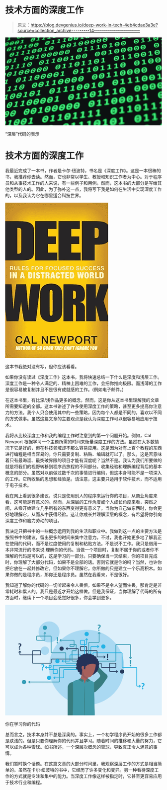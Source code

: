 # 技术方面的深度工作

> 原文：<https://blog.devgenius.io/deep-work-in-tech-4eb4cdae3a3e?source=collection_archive---------14----------------------->

![](img/fcddb299c85c1687a473da86e2150586.png)

“深层”代码的表示

# 技术方面的深度工作

我最近完成了一本书，作者是卡尔·纽波特，书名是《深度工作》。这是一本很棒的书，我推荐你去读。然而，它也非常以学生、教授和知识工作者为中心。对于程序员和从事技术工作的人来说，有一些例子和用例。然而，这本书的大部分是写给其他类型的人的。因此，为了弥补这一点，我将写下我是如何在生活中实现深度工作的，以及我认为它在哪里适合科技世界。

![](img/c90959ee546d566517b98db653ac34f2.png)

这本书我绝对没有写，但你应该看看。

如果你没有读过《深度工作》这本书，我将快速总结一下什么是深度和浅层工作。深度工作是一种令人满足的、精神上困难的工作，会把你推向极限。而浅薄的工作是很容易被复制并且不是很有成就感的工作。(例如电子邮件。)

在这本书里，有比深/浅作品更多的概念，然而，这是你从这本书里理解我的文章所需要知道的全部。这本书讲述了许多使用深度工作的策略，甚至更多提高你注意力的方法。我个人只会使用其中的一些策略，因为每个人都是不同的，喜欢以不同的方式做事。虽然这篇文章的主要观点是我认为深度工作可以很容易地应用于技术。

我将从比较深度工作和我的编程工作时注意到的第一个问题开始。例如，Cal Newport 根据学习一个主题所需的时间来衡量深度工作的方法。虽然在大多数情况下它是好的，但在科技领域却不那么容易应用。这是因为对有上百个教程的东西进行编程是相当容易的。你只需要复制、粘贴、编辑就可以了。那么，这是否意味着只有最晦涩、最突破界限的项目才能有深度呢？当然不是。我认为我们所要做的就是将我们的视野转移到程序员旅程的不同部分。收集经验和理解编程背后的基本概念的部分。虽然对以前做过数千次的事情进行编码，但这本身可能不是一项深入的工作。它所收集的思想和经验是。请注意，这主要只适用于软件技术，而不适用于电子技术。

我在网上看到很多建议，说只是使用别人的程序来运行你的项目，从商业角度来看，这可能是有意义的。然而，从深层的工作角度或个人成长角度来看，突然之间，从零开始建立几乎所有的东西变得更有意义了。当你为自己做东西时，你会更好地理解它，从而从中获得经验。这让你成长并理解深层的概念，有希望将你引向深度工作和脑力劳动的项目。

我决定只把书中的一些概念运用到我的生活和职业中。我做到这一点的主要方法是按照书中的建议，留出更多的时间来集中注意力。不过，我也开始更多地了解我正在使用的代码，而不是过度使用的复制和粘贴方法。不是说不工作。我只是借用一本非常流行的书来说:理解你的代码。当做一个项目时，复制不属于你的或者你不理解的代码是可以的，这是学习的一部分。只要确保当一天结束，你的项目完成时，你理解了大部分代码，如果不是全部的话。否则它就是你的吗？当然，也许你把它放在一起并修改它，但如果你不理解它，你所做的只是建立一个乐高积木。如果你做的是程序员，那你还是程序员。虽然在我看来，不是很好。

我知道了解你的代码的一切听起来令人畏惧。如果不是令人望而生畏，那肯定是非常耗时和累人的。我只是最近才开始这样做。但是我保证，当你理解了代码的所有方面时，继续下一个项目会感觉好很多，你会学到更多。

![](img/5f29076a63debaf1c725edf507e2a392.png)

你在学习你的代码

总而言之，技术本身并不总是深奥的。事实上，一个初学程序员开始的很多工作都是肤浅的。但是只要你理解你的代码并且学习。随着时间的推移和大量的努力，它可以成为各种雪球。如书所述，一个深层次概念的雪球，导致真正令人满意的事情。

我们暂时换个话题。在这篇文章的大部分时间里，我观察深层工作的方式是相当简单的。虽然在卡尔·纽波特的书中，它经历了许多变化和变异。另一种看待深度工作的方式就是专注和集中的能力。当深度工作像这样被指定时，它甚至更容易应用于技术行业和编程。